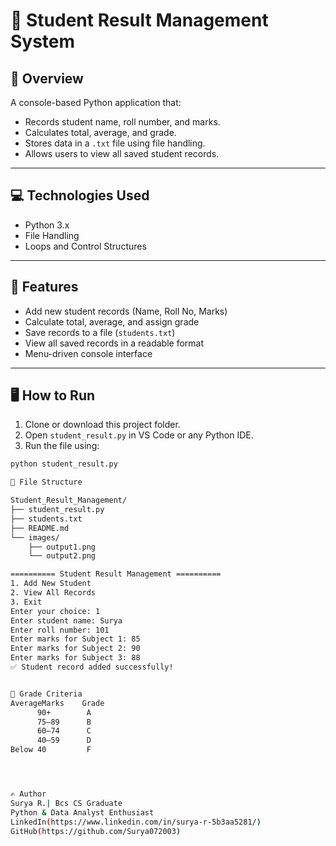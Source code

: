 # 🧾 Student Result Management System

## 📌 Overview

A console-based Python application that:
- Records student name, roll number, and marks.
- Calculates total, average, and grade.
- Stores data in a `.txt` file using file handling.
- Allows users to view all saved student records.

---

## 💻 Technologies Used

- Python 3.x
- File Handling
- Loops and Control Structures

---

## 🎯 Features

- Add new student records (Name, Roll No, Marks)
- Calculate total, average, and assign grade
- Save records to a file (`students.txt`)
- View all saved records in a readable format
- Menu-driven console interface

---

## 🖥️ How to Run

1. Clone or download this project folder.
2. Open `student_result.py` in VS Code or any Python IDE.
3. Run the file using:

```bash
python student_result.py

📁 File Structure

Student_Result_Management/
├── student_result.py
├── students.txt
├── README.md
└── images/
    ├── output1.png
    └── output2.png

========== Student Result Management ==========
1. Add New Student
2. View All Records
3. Exit
Enter your choice: 1
Enter student name: Surya
Enter roll number: 101
Enter marks for Subject 1: 85
Enter marks for Subject 2: 90
Enter marks for Subject 3: 88
✅ Student record added successfully!


🔐 Grade Criteria
AverageMarks	Grade
      90+	     A
      75–89	     B
      60–74	     C
      40–59	     D
Below 40         F




✍️ Author
Surya R.| Bcs CS Graduate
Python & Data Analyst Enthusiast
LinkedIn(https://www.linkedin.com/in/surya-r-5b3aa5281/)
GitHub(https://github.com/Surya072003)